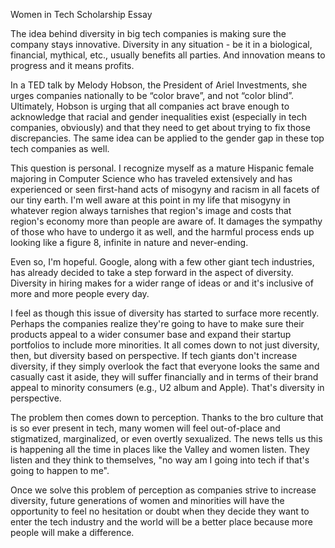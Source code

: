 Women in Tech Scholarship Essay

The idea behind diversity in big tech companies is making sure the company stays innovative. Diversity in any situation - be it in a biological, financial, mythical, etc., usually benefits all parties. And innovation means to progress and it means profits.

In a TED talk by Melody Hobson, the President of Ariel Investments, she urges companies nationally to be “color brave”, and not “color blind”. Ultimately, Hobson is urging that all companies act brave enough to acknowledge that racial and gender inequalities exist (especially in tech companies, obviously) and that they need to get about trying to fix those discrepancies. The same idea can be applied to the gender gap in these top tech companies as well.

This question is personal. I recognize myself as a mature Hispanic female majoring in Computer Science who has traveled extensively and has experienced or seen first-hand acts of misogyny and racism in all facets of our tiny earth. I'm well aware at this point in my life that misogyny in whatever region always tarnishes that region's image and costs that region's economy more than people are aware of. It damages the sympathy of those who have to undergo it as well, and the harmful process ends up looking like a figure 8, infinite in nature and never-ending.

Even so, I'm hopeful. Google, along with a few other giant tech industries, has already decided to take a step forward in the aspect of diversity. Diversity in hiring makes for a wider range of ideas or and it's inclusive of more and more people every day.

I feel as though this issue of diversity has started to surface more recently. Perhaps the companies realize they're going to have to make sure their products appeal to a wider consumer base and expand their startup portfolios to include more minorities. It all comes down to not just diversity, then, but diversity based on perspective. If tech giants don't increase diversity, if they simply overlook the fact that everyone looks the same and casually cast it aside, they will suffer financially and in terms of their brand appeal to minority consumers (e.g., U2 album and Apple). That's diversity in perspective.

The problem then comes down to perception. Thanks to the bro culture that is so ever present in tech, many women will feel out-of-place and stigmatized, marginalized, or even overtly sexualized. The news tells us this is happening all the time in places like the Valley and women listen. They listen and they think to themselves, "no way am I going into tech if that's going to happen to me".

Once we solve this problem of perception as companies strive to increase diversity, future generations of women and minorities will have the opportunity to feel no hesitation or doubt when they decide they want to enter the tech industry and the world will be a better place because more people will make a difference.
